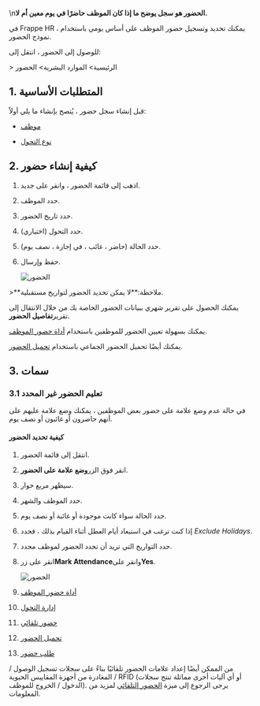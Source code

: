 \n**الحضور هو سجل يوضح ما إذا كان الموظف حاضرًا في يوم معين أم لا.**

في Frappe HR ، يمكنك تحديد وتسجيل حضور الموظف على أساس يومي باستخدام نموذج الحضور.

للوصول إلى الحضور ، انتقل إلى:

\> الرئيسية> الموارد البشرية> الحضور

## 1. المتطلبات الأساسية

قبل إنشاء سجل حضور ، يُنصح بإنشاء ما يلي أولاً:

* [موظف](https://docs.erpnext.com/docs/v14/user/manual/en/human-resources/employee)
    
* [نوع التحول](https://docs.erpnext.com/docs/v14/user/manual/en/human-resources/shift-management)
    

## 2. كيفية إنشاء حضور

1. اذهب إلى قائمة الحضور ، وانقر على جديد.
    
2. حدد الموظف.
    
3. حدد تاريخ الحضور.
    
4. حدد التحول (اختياري).
    
5. حدد الحالة (حاضر ، غائب ، في إجازة ، نصف يوم).
    
6. حفظ وإرسال.
    
    ![الحضور](https://docs.erpnext.com/files/attendance.png)
    

\>**ملاحظة:**لا يمكن تحديد الحضور لتواريخ مستقبلية.

يمكنك الحصول على تقرير شهري ببيانات الحضور الخاصة بك من خلال الانتقال إلى تقرير**تفاصيل الحضور**.

يمكنك بسهولة تعيين الحضور للموظفين باستخدام [أداة حضور الموظف](https://docs.erpnext.com/docs/v14/user/manual/en/human-resources/employee-attendance-tool).

يمكنك أيضًا تحميل الحضور الجماعي باستخدام [تحميل الحضور](https://docs.erpnext.com/docs/v14/user/manual/en/human-resources/upload-attendance).

## 3. سمات

### 3.1 تعليم الحضور غير المحدد

في حالة عدم وضع علامة على حضور بعض الموظفين ، يمكنك وضع علامة عليهم على أنهم حاضرون أو غائبون أو نصف يوم.

#### كيفية تحديد الحضور

1. انتقل إلى قائمة الحضور.
    
2. انقر فوق الزر**وضع علامة على الحضور**.
    
3. سيظهر مربع حوار.
    
4. حدد الموظف والشهر.
    
5. حدد الحالة سواء كانت موجودة أو غائبة أو نصف يوم.
    
6. إذا كنت ترغب في استبعاد أيام العطل أثناء القيام بذلك ، فحدد _Exclude Holidays_.
    
7. حدد التواريخ التي تريد أن تحدد الحضور لموظف محدد.
    
8. انقر على زر**Mark Attendance**وانقر على**Yes**.
    
    ![الحضور](https://docs.erpnext.com/files/mark-attendance.gif)
    

1. [أداة حضور الموظف](https://docs.erpnext.com/docs/v14/user/manual/en/human-resources/employee-attendance-tool)
    
2. [إدارة التحول](https://docs.erpnext.com/docs/v14/user/manual/en/human-resources/shift-management)
    
3. [حضور تلقائي](https://docs.erpnext.com/docs/v14/user/manual/en/human-resources/auto-attendance)
    
4. [تحميل الحضور](https://docs.erpnext.com/docs/v14/user/manual/en/human-resources/upload-attendance)
    
5. [طلب حضور](https://docs.erpnext.com/docs/v14/user/manual/en/human-resources/attendance-request)
    

من الممكن أيضًا إعداد علامات الحضور تلقائيًا بناءً على سجلات تسجيل الوصول / المغادرة من أجهزة المقاييس الحيوية / RFID (أو أي آليات أخرى مماثلة تنتج سجلات الدخول / الخروج للموظف). يرجى الرجوع إلى ميزة [الحضور التلقائي](https://docs.erpnext.com/docs/v14/user/manual/en/human-resources/auto-attendance) لمزيد من المعلومات.